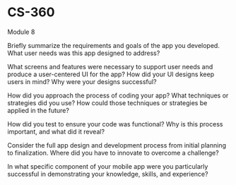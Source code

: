 # CS-360
Module 8

Briefly summarize the requirements and goals of the app you developed. What user needs was this app designed to address?


What screens and features were necessary to support user needs and produce a user-centered UI for the app? How did your UI designs keep users in mind? Why were your designs successful?


How did you approach the process of coding your app? What techniques or strategies did you use? How could those techniques or strategies be applied in the future?


How did you test to ensure your code was functional? Why is this process important, and what did it reveal?


Consider the full app design and development process from initial planning to finalization. Where did you have to innovate to overcome a challenge?


In what specific component of your mobile app were you particularly successful in demonstrating your knowledge, skills, and experience?


